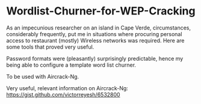 # Wordlist-Churner-for-WEP-Cracking
As an impecunious researcher on an island in Cape Verde, circumstances, considerably frequently, put me in situations where procuring personal access to restaurant (mostly) Wireless networks was required. Here are some tools that proved very useful.

Password formats were (pleasantly) surprisingly predictable, hence my being able to configure a template word list churner.

To be used with Aircrack-Ng.

Very useful, relevant information on Aircrack-Ng: https://gist.github.com/victorreyesh/6532800
